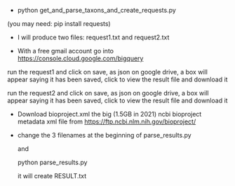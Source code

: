 * python get_and_parse_taxons_and_create_requests.py

 (you may need: pip install requests)

* I will produce two files: request1.txt and request2.txt 

* With a free gmail account go into https://console.cloud.google.com/bigquery

run the request1 and click on save, as json on google drive, a box will appear saying it has been saved, click to view the result file and download it

run the request2 and click on save, as json on google drive, a box will appear saying it has been saved, click to view the result file and download it

* Download bioproject.xml the big (1.5GB in 2021) ncbi bioproject metadata xml file from https://ftp.ncbi.nlm.nih.gov/bioproject/

* change the 3 filenames at the beginning of parse_results.py

  and 
  
  python parse_results.py
  
  it will create RESULT.txt